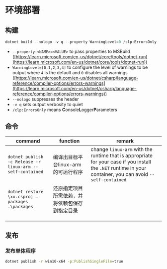 # 环境部署


## 构建

```csharp
dotnet build --nologo -v q --property WarningLevel=0 /clp:ErrorsOnly
```

- `--property:<NAME>=<VALUE>` to pass properties to MSBuild ([https://learn.microsoft.com/en-us/dotnet/core/tools/dotnet-run](https://learn.microsoft.com/en-us/dotnet/core/tools/dotnet-run))
- `WarningLevel=[0,1,2,3,4]` to configure the level of warnings to be output where `4` is the default and `0` disables all warnings ([https://learn.microsoft.com/en-us/dotnet/csharp/language-reference/compiler-options/errors-warnings](https://learn.microsoft.com/en-us/dotnet/csharp/language-reference/compiler-options/errors-warnings))
- `--nologo` suppresses the header
- `-v q` sets output verbosity to quiet
- `/clp:ErrorsOnly` means **C**onsole**L**ogger**P**arameters


## 命令

| command                                                   | function                | remark                                                                                                                                                      |
| --------------------------------------------------------- | ----------------------- | ----------------------------------------------------------------------------------------------------------------------------------------------------------- |
| `dotnet publish -c Release -r linux-arm --self-contained` | 编译出目标平台linux-arm的可运行程序  | change `linux-arm` with the runtime that is appropriate for your case if you install the `.NET` runtime in your container, you can avoid `--self-contained` |
| `dotnet restore \xx.csproj –packages .\packages`          | 还原指定项目所需依赖，并将依赖包保存到指定目录 |                                                                                                                                                             |
|                                                           |                         |                                                                                                                                                             |
|                                                           |                         |                                                                                                                                                             |
|                                                           |                         |                                                                                                                                                             |

## 发布

### 发布单体程序

```bash
dotnet publish -r win10-x64 -p:PublishSingleFile=true
```